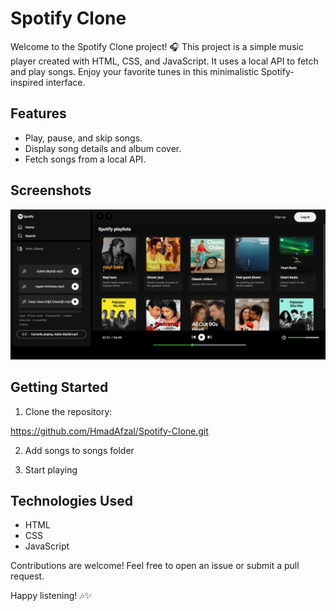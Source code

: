 # Spotify Clone

Welcome to the Spotify Clone project! 🎧 This project is a simple music player created with HTML, CSS, and JavaScript. It uses a local API to fetch and play songs. Enjoy your favorite tunes in this minimalistic Spotify-inspired interface.

## Features

- Play, pause, and skip songs.
- Display song details and album cover.
- Fetch songs from a local API.


## Screenshots

![Spotify Clone](/public/Spotify-Clone-SS.PNG)

## Getting Started

1. Clone the repository:

https://github.com/HmadAfzal/Spotify-Clone.git

2. Add songs to songs folder

3. Start playing

## Technologies Used

- HTML
- CSS
- JavaScript


Contributions are welcome! Feel free to open an issue or submit a pull request.


Happy listening! 🎶✨
